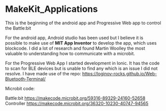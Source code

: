 # MakeKit_Applications
This is the beginning of  the android app and Progressive Web app to control the Battle:bit

For the android app, Android studio has been used but I believe it is possible to make use of **MIT App Inventor** to develop the app, which uses blockcode. I  did a lot of research and found Martin Woolley the most valuable to understanding how to communicate with a microbit.

For the Progressive Web App I started development in Ionic. It has the code to scan for BLE devices but is unable to find any which is an issue I did not resolve. I have made use of the repo: https://loginov-rocks.github.io/Web-Bluetooth-Terminal/ 


Microbit code:

Battle:bit https://makecode.microbit.org/59316-89329-24160-52658
Controller https://makecode.microbit.org/36320-10230-40747-94565


